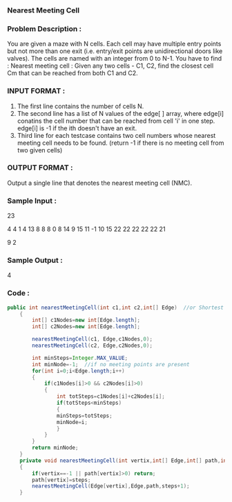 ### Nearest Meeting Cell
### Problem Description :
You are given a maze with N cells. Each cell may have multiple entry points but not more than one
exit (i.e. entry/exit points are unidirectional doors like valves). The cells are named with an integer
from 0 to N-1.
You have to find :
Nearest meeting cell : Given any two cells - C1, C2, find the closest cell Cm that can be reached
from both C1 and C2.
### INPUT FORMAT :
1. The first line contains the number of cells N.
2. The second line has a list of N values of the edge[ ] array, where edge[i] conatins the cell
number that can be reached from cell 'i' in one step. edge[i] is -1 if the ith doesn't have an
exit.
3. Third line for each testcase contains two cell numbers whose nearest meeting cell needs to
be found. (return -1 if there is no meeting cell from two given cells)
### OUTPUT FORMAT :
Output a single line that denotes the nearest meeting cell (NMC).
### Sample Input :
23

4 4 1 4 13 8 8 8 0 8 14 9 15 11 -1 10 15 22 22 22 22 22 21

9 2
### Sample Output :
4
### Code :
``` java
public int nearestMeetingCell(int c1,int c2,int[] Edge)  //or Shortest Meeting Point
    {
        int[] c1Nodes=new int[Edge.length];
        int[] c2Nodes=new int[Edge.length];

        nearestMeetingCell(c1, Edge,c1Nodes,0);
        nearestMeetingCell(c2, Edge,c2Nodes,0);

        int minSteps=Integer.MAX_VALUE;
        int minNode=-1;  //if no meeting points are present
        for(int i=0;i<Edge.length;i++)
        {
            if(c1Nodes[i]>0 && c2Nodes[i]>0) 
            {
                int totSteps=c1Nodes[i]+c2Nodes[i];
                if(totSteps<minSteps)
                {
                minSteps=totSteps;
                minNode=i;
                }
            }
        }   
        return minNode;
    }
    private void nearestMeetingCell(int vertix,int[] Edge,int[] path,int steps)
    {
        if(vertix==-1 || path[vertix]>0) return;
        path[vertix]=steps;
        nearestMeetingCell(Edge[vertix],Edge,path,steps+1);
    }

```
